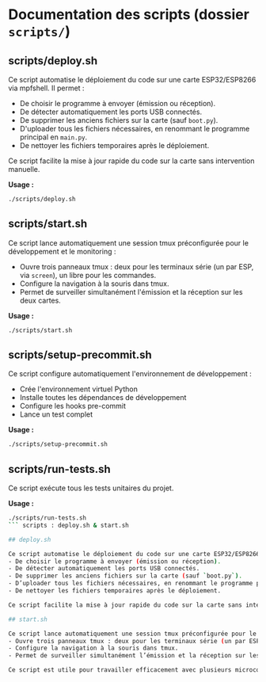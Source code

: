 # Documentation des scripts (dossier `scripts/`)

## scripts/deploy.sh

Ce script automatise le déploiement du code sur une carte ESP32/ESP8266 via mpfshell. Il permet :
- De choisir le programme à envoyer (émission ou réception).
- De détecter automatiquement les ports USB connectés.
- De supprimer les anciens fichiers sur la carte (sauf `boot.py`).
- D'uploader tous les fichiers nécessaires, en renommant le programme principal en `main.py`.
- De nettoyer les fichiers temporaires après le déploiement.

Ce script facilite la mise à jour rapide du code sur la carte sans intervention manuelle.

**Usage :**
```bash
./scripts/deploy.sh
```

## scripts/start.sh

Ce script lance automatiquement une session tmux préconfigurée pour le développement et le monitoring :
- Ouvre trois panneaux tmux : deux pour les terminaux série (un par ESP, via `screen`), un libre pour les commandes.
- Configure la navigation à la souris dans tmux.
- Permet de surveiller simultanément l'émission et la réception sur les deux cartes.

**Usage :**
```bash
./scripts/start.sh
```

## scripts/setup-precommit.sh

Ce script configure automatiquement l'environnement de développement :
- Crée l'environnement virtuel Python
- Installe toutes les dépendances de développement
- Configure les hooks pre-commit
- Lance un test complet

**Usage :**
```bash
./scripts/setup-precommit.sh
```

## scripts/run-tests.sh

Ce script exécute tous les tests unitaires du projet.

**Usage :**
```bash
./scripts/run-tests.sh
``` scripts : deploy.sh & start.sh

## deploy.sh

Ce script automatise le déploiement du code sur une carte ESP32/ESP8266 via mpfshell. Il permet :
- De choisir le programme à envoyer (émission ou réception).
- De détecter automatiquement les ports USB connectés.
- De supprimer les anciens fichiers sur la carte (sauf `boot.py`).
- D’uploader tous les fichiers nécessaires, en renommant le programme principal en `main.py`.
- De nettoyer les fichiers temporaires après le déploiement.

Ce script facilite la mise à jour rapide du code sur la carte sans intervention manuelle.

## start.sh

Ce script lance automatiquement une session tmux préconfigurée pour le développement et le monitoring :
- Ouvre trois panneaux tmux : deux pour les terminaux série (un par ESP, via `screen`), un libre pour les commandes.
- Configure la navigation à la souris dans tmux.
- Permet de surveiller simultanément l’émission et la réception sur les deux cartes.

Ce script est utile pour travailler efficacement avec plusieurs microcontrôleurs et garder un environnement organisé.
